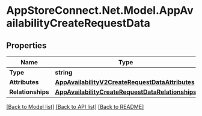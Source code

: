 # AppStoreConnect.Net.Model.AppAvailabilityCreateRequestData

## Properties

Name | Type | Description | Notes
------------ | ------------- | ------------- | -------------
**Type** | **string** |  | 
**Attributes** | [**AppAvailabilityV2CreateRequestDataAttributes**](AppAvailabilityV2CreateRequestDataAttributes.md) |  | 
**Relationships** | [**AppAvailabilityCreateRequestDataRelationships**](AppAvailabilityCreateRequestDataRelationships.md) |  | 

[[Back to Model list]](../README.md#documentation-for-models) [[Back to API list]](../README.md#documentation-for-api-endpoints) [[Back to README]](../README.md)

